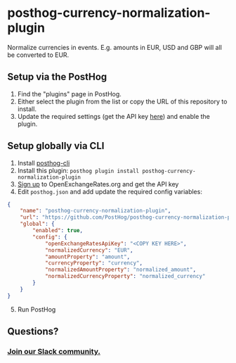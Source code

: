# posthog-currency-normalization-plugin

Normalize currencies in events. E.g. amounts in EUR, USD and GBP will all be converted to EUR.

## Setup via the PostHog

1. Find the "plugins" page in PostHog.
2. Either select the plugin from the list or copy the URL of this repository to install.
3. Update the required settings (get the API key [here](https://openexchangerates.org/)) and enable the plugin.

## Setup globally via CLI

1. Install [posthog-cli](https://github.com/PostHog/posthog-cli)
2. Install this plugin: `posthog plugin install posthog-currency-normalization-plugin`
3. [Sign up](https://openexchangerates.org/) to OpenExchangeRates.org and get the API key
4. Edit `posthog.json` and add update the required config variables:
```json
{
    "name": "posthog-currency-normalization-plugin",
    "url": "https://github.com/PostHog/posthog-currency-normalization-plugin",
    "global": {
        "enabled": true,
        "config": {
            "openExchangeRatesApiKey": "<COPY KEY HERE>",
            "normalizedCurrency": "EUR",
            "amountProperty": "amount",
            "currencyProperty": "currency",
            "normalizedAmountProperty": "normalized_amount",
            "normalizedCurrencyProperty": "normalized_currency"
        }
    }
}
```
5. Run PostHog

## Questions?

### [Join our Slack community.](https://join.slack.com/t/posthogusers/shared_invite/enQtOTY0MzU5NjAwMDY3LTc2MWQ0OTZlNjhkODk3ZDI3NDVjMDE1YjgxY2I4ZjI4MzJhZmVmNjJkN2NmMGJmMzc2N2U3Yjc3ZjI5NGFlZDQ)
